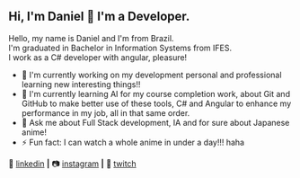 ## Hi, I'm Daniel 👋 I'm a Developer.

Hello, my name is Daniel and I'm from Brazil. <br/>
I'm graduated in Bachelor in Information Systems from IFES. <br/>
I work as a C# developer with angular, pleasure!

- 🔭 I'm currently working on my development personal and professional learning new interesting things!!  
- 🧠 I'm currently learning AI for my course completion work, about Git and GitHub to make better use of these tools, C# and Angular to enhance my performance in my job, all in that same order.  
- 💬 Ask me about Full Stack development, IA and for sure about Japanese anime!  
- ⚡ Fun fact: I can watch a whole anime in under a day!!! haha  

👔 [linkedin][linkedin] **|** 
📷 [instagram][instagram] **|** 
🎥 [twitch][twitch]

[linkedin]: https://linkedin.com/in/daniel-com%C3%A9rio-92b271150
[instagram]: https://instagram.com/comeriodaniel
[twitch]: https://twitch.tv/tensodemais
